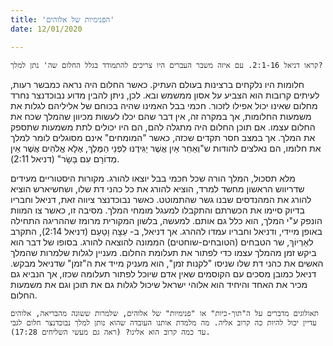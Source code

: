 ```yaml
---
title: 'הפנימיות של אלוהים'
date: 12/01/2020

---
```


`קראו דניאל 2:1-16. עם איזה משבר העברים היו צריכים להתמודד בגלל החלום שה' נתן למלך?`

חלומות היו נלקחים ברצינות בעולם העתיק. כאשר החלום היה נראה כמבשר רעות, לעיתים קרובות הוא הצביע על אסון ממשמש ובא. לכן, ניתן להבין מדוע נבוכדנצר נחרד מחלום שאינו יכול אפילו לזכור. חכמי בבל האמינו שהיה בכוחם של אליליהם לגלות את משמעות החלומות, אך במקרה זה, אין דבר שהם יכלו לעשות מכיוון שהמלך שכח את החלום עצמו. אם תוכן החלום היה מתגלה להם, הם היו יכולים לתת משמעות שתספק את המלך. אך במצב חסר תקדים שכזה, כאשר "המומחים" אינם מסוגלים לומר למלך את חלומו, הם נאלצים להודות ש"וְאַחֵר אַיִן אֲשֶׁר יַגִּידֶנּוּ לִפְנֵי הַמֶּלֶךְ, אֶלָּא אֱלֹהִים אֲשֶׁר אֵין מְדוֹרָם עִם בָּשָׂר" (דניאל 2:11).

מלא תסכול, המלך הורה שכל חכמי בבל יוצאו להורג. מקורות היסטוריים מעידים שדריווש הראשון מחשד למרד, הוציא להורג את כל כהני דת שלו, ושחשיארש הוציא להורג את המהנדסים שבנו גשר שהתמוטט. כאשר נבוכדנצר ציווה זאת, דניאל וחבריו בדיוק סיימו את הכשרתם והתקבלו למעגל מומחי המלך. מסיבה זו, כאשר צו המוות הונפק ע"י המלך, הוא כלל גם אותם. למעשה, בלשון המקורית מרומז שההריגה התחילה באופן מיידי, ודניאל וחבריו עמדו לההרג. אך דניאל, ב- עֵצָה וָטַעַם (דניאל 2:14), התקרב לאַרְיוֹךְ, שר הטבחים (הטובחים-שוחטים) הממונה להוצאה להורג. בסופו של דבר הוא ביקש זמן מהמלך עצמו כדי לפתור את תעלומת החלום. מעניין לגלות שלמרות שהמלך האשים את כהני דת שלו שניסו "לקנות זמן", הוא מעניק מייד את ה"זמן" שדניאל מבקש. דניאל כמובן מסכים עם הקוסמים שאין אדם שיוכל לפתור תעלומה שכזו, אך הנביא גם מכיר את האחד והיחיד הוא אלוהי ישראל שיכול לגלות גם את תוכן וגם את משמעות החלום. 

`תאולוגים מדברים על ה"תוך-כיות" או "פנימיות" של אלוהים, שלמרות ששונה מהבריאה, אלוהים עדיין יכול להיות כה קרוב אליה. מה מלמדת אותנו העובדה שהוא נותן למלך נבוכדנצר חלום לגבי עד כמה קרוב הוא אלינו? (ראה גם מעשי השליחים 17:28).`